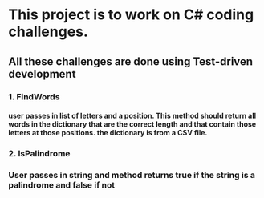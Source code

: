 # This project is to work on C# coding challenges.

## All these challenges are done using Test-driven development

 ###  1. FindWords 
####	user passes in list of letters and a position. This method should return all words in the dictionary that are the correct length and that contain those letters at those positions. the dictionary is from a CSV file.
   
### 2. IsPalindrome
### User passes in string and method returns true if the string is a palindrome and false if not 
